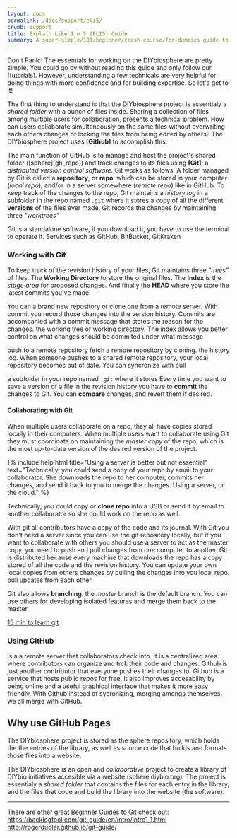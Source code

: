 ```yaml
---
layout: docs
permalink: /docs/support/eli5/
crumb: support
title: Explain Like I'm 5 (ELI5) Guide
summary: A super-simple/101/beginner/crash-course/for-dummies guide to help out the utterly confused
---
```


Don't Panic! The essentials for working on the DIYbiosphere are pretty simple. You could go by without reading this guide and only follow our [tutorials]. However, understanding a few technicals are very helpful for doing things with more confidence and for building expertise. So let's get to it!

The first thing to understand is that the DIYbiosphere project is essentialy a _shared folder_ with a bunch of files inside. Sharing a collection of files among multiple users for collaboration, presents a technical problem. How can users collaborate simultaneously on the same files without overwriting each others changes or locking the files from being edited by others? The DIYbiosphere project uses **[Github]** to accomplish this.

The main function of GitHub is to manage and host the project's shared folder ([sphere][gh_repo]) and track changes to its files using **[Git]**; a _distributed version control software_. Git works as follows. A folder managed by Git is called a  **repository**, or **repo**, which can be stored in your computer (_local repo_), and/or in a server somewhere (_remote repo_) like in GitHub. To keep track of the changes to the repo, Git maintains a _history log_ in a subfolder in the repo named `.git` where it stores a copy of all the different **versions** of the files ever made. Git records the changes by maintaining three _"worktrees"_

Git is a standalone software, if you download it, you have to use the terminal to operate it. Services such as GitHub, BitBucket, GitKraken


### Working with Git
To keep track of the revision history of your files, Git maintains three _"trees"_ of files. The **Working Directory** to store the original files. The **Index** is the _stage area_ for proposed changes. And finally the **HEAD** where you store the latest commits you've made.

You can a brand new repository or clone one from a remote server. With commit you record those changes into the version history. Commits are accompanied with a commit message that states the reason for the changes. the working tree or working directory. The index allows you better control on what changes should be commited under what message

push to a remote repository
fetch a remote repository by cloning. the history log. When someone pushes to a shared remote repository, your local repository becomes out of date. You can syncronize with pull

a subfolder in your repo named `.git` where it stores  Every time you want to save a version of a file in the revision history you have to **commit** the changes to Git. You can **compare** changes, and revert them if desired.


#### Collaborating with Git


When multiple users collaborate on a repo, they all have copies stored locally in their computers.
When multiple users want to collaborate using Git they must coordinate on maintaining the _master copy_ of the repo, which is the most up-to-date version of the desired version of the project.

{% include help.html title="Using a server is better but not essential" text="Technically, you could send a copy of your repo by email to your collaborator. She downloads the repo to her computer, commits her changes, and send it back to you to merge the changes. Using a server, or the cloud." %}

Technically, you could copy or **clone repo** into a USB or send it by email to another collaborator so she could work on the repo as well.


With git all contributors have a copy of the code and its journal.
With Git you don't need a server since you can use the git repository locally, but if you want to collaborate with others you should use a server to act as the master copy. you need to push and pull changes from one computer to another. Git is distributed because every machine that downloads the repo has a copy stored of all the code and the revision history.
You can update your own local copies from others changes by pulling the changes into you local repo. pull updates from each other.

Git also allows **branching**. the _master_ branch is the default branch. You can use others for developing isolated features and merge them back to the master.

[15 min to learn git](https://try.github.io/levels/1/challenges/1)


### Using GitHub
 is a a remote server that collaborators check into. It is a centralized area where contributors can organize and trck their code and changes. Github is just another contributor that everyone pushes their changes to.
Github is a service that hosts public repos for free, it also improves accesability by being online and a useful graphical interface that makes it more easy friendly. With Github instead of sycronizing, merging amongs themselves, we all merge with GitHub.



## Why use GitHub Pages
The DIYbiosphere project is stored as the sphere repository, which holds the the entries of the library, as well as source code that builds and formats those files into a website.

The DIYbiosphere is an _open_ and _collaborative_ project to create a library of DIYbio initiatives accesible via a website (sphere.diybio.org). The project is essentialy a _shared folder_ that contains the files for each entry in the library, and the files that code and build the library into the website (the software).

---
There are other great Beginner Guides to Git check out:
https://backlogtool.com/git-guide/en/intro/intro1_1.html
http://rogerdudler.github.io/git-guide/

